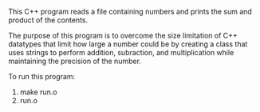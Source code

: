 
This C++ program reads a file containing numbers and prints the sum and product of the contents.

The purpose of this program is to overcome the size limitation of C++ datatypes that limit how
large a number could be by creating a class that uses strings to perform addition, subraction,
and multiplication while maintaining the precision of the number.

To run this program:
   1) make run.o
   2) run.o <filename>
